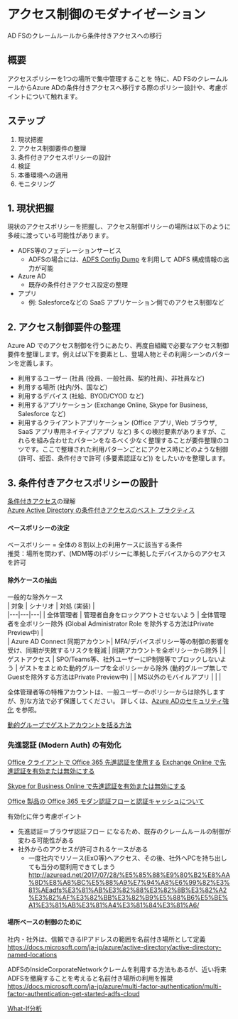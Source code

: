 # アクセス制御のモダナイゼーション
AD FSのクレームルールから条件付きアクセスへの移行

## 概要
アクセスポリシーを1つの場所で集中管理することを
特に、AD FSのクレームルールからAzure ADの条件付きアクセスへ移行する際のポリシー設計や、考慮ポイントについて触れます。

## ステップ
1. 現状把握
2. アクセス制御要件の整理
3. 条件付きアクセスポリシーの設計
4. 検証
5. 本番環境への適用
6. モニタリング

## 1. 現状把握
現状のアクセスポリシーを把握し、アクセス制御ポリシーの場所は以下のように多岐に渡っている可能性があります。
* ADFS等のフェデレーションサービス
    * ADFSの場合には、[ADFS Config Dump](ADFS/ADFS-Config-Dump.md) を利用して ADFS 構成情報の出力が可能
* Azure AD
    * 既存の条件付きアクセス設定の整理
* アプリ
    * 例: Salesforceなどの SaaS アプリケーション側でのアクセス制御など

## 2. アクセス制御要件の整理
Azure AD でのアクセス制御を行うにあたり、再度自組織で必要なアクセス制御要件を整理します。例えば以下を要素とし、登場人物とその利用シーンのパターンを定義します。
* 利用するユーザー (社員 (役員、一般社員、契約社員)、非社員など)
* 利用する場所 (社内/外、国など)
* 利用するデバイス (社給、BYOD/CYOD など)
* 利用するアプリケーション (Exchange Online, Skype for Business, Salesforce など)
* 利用するクライアントアプリケーション (Office アプリ, Web ブラウザ, SaaS アプリ専用ネイティブアプリ など)
多くの検討要素がありますが、これらを組み合わせたパターンをなるべく少なく整理することが要件整理のコツです。ここで整理された利用パターンごとにアクセス時にどのような制御 (許可、拒否、条件付きで許可 (多要素認証など)) をしたいかを整理します。


## 3. 条件付きアクセスポリシーの設計
[条件付きアクセス](https://docs.microsoft.com/ja-jp/azure/active-directory/active-directory-conditional-access-azure-portal)の理解  
[Azure Active Directory の条件付きアクセスのベスト プラクティス](https://docs.microsoft.com/ja-jp/azure/active-directory/active-directory-conditional-access-best-practices)  


#### ベースポリシーの決定
ベースポリシー = 全体の８割以上の利用ケースに該当する条件  
推奨：場所を問わず、(MDM等の)ポリシーに準拠したデバイスからのアクセスを許可


#### 除外ケースの抽出

一般的な除外ケース  
| 対象 | シナリオ | 対処 (実装) |  
|---|---|---|
| 全体管理者 | 管理者自身をロックアウトさせないよう | 全体管理者を全ポリシー除外 (Global Administrator Role を除外する方法はPrivate Preview中) |  
| Azure AD Connect 同期アカウント| MFA/デバイスポリシー等の制御の影響を受け、同期が失敗するリスクを軽減 | 同期アカウントを全ポリシーから除外 |
| ゲストアクセス | SPO/Teams等、社外ユーザーにIP制限等でブロックしないよう | ゲストをまとめた動的グループを全ポリシーから除外 (動的グループ無しでGuestを除外する方法はPrivate Preview中) |
| MS以外のモバイルアプリ |  |  |

全体管理者等の特権アカウントは、一般ユーザーのポリシーからは除外しますが、別な方法で必ず保護してください。 詳しくは、[Azure ADのセキュリティ強化](Security/Secure-AzureAD.md) を参照。

[動的グループでゲストアカウントを括る方法](https://docs.microsoft.com/ja-jp/azure/active-directory/active-directory-b2b-dynamic-groups)

### 先進認証 (Modern Auth) の有効化

[Office クライアントで Office 365 先進認証を使用する](https://support.office.com/ja-jp/article/Office-クライアントで-Office-365-先進認証を使用する-776c0036-66fd-41cb-8928-5495c0f9168a)
[Exchange Online で先進認証を有効または無効にする](https://support.office.com/ja-jp/article/exchange-online-%E3%81%A7%E5%85%88%E9%80%B2%E8%AA%8D%E8%A8%BC%E3%82%92%E6%9C%89%E5%8A%B9%E3%81%BE%E3%81%9F%E3%81%AF%E7%84%A1%E5%8A%B9%E3%81%AB%E3%81%99%E3%82%8B-58018196-f918-49cd-8238-56f57f38d662)

[Skype for Business Online で先進認証を有効または無効にする](https://social.technet.microsoft.com/wiki/contents/articles/34339.skype-for-business-online-enable-your-tenant-for-modern-authentication.aspx)

[Office 製品の Office 365 モダン認証フローと認証キャッシュについて](
https://blogs.technet.microsoft.com/sharepoint_support/2016/08/01/modern-authentication-flow-and-cache-of-office-to-office-365/)

有効化に伴う考慮ポイント

* 先進認証＝ブラウザ認証フロー になるため、既存のクレームルールの制御が変わる可能性がある
* 社外からのアクセスが許可されるケースがある
    * 一度社内でリソース(ExO等)へアクセス、その後、社外へPCを持ち出しても当分の間利用できてしまう
    http://azuread.net/2017/07/28/%E5%85%88%E9%80%B2%E8%AA%8D%E8%A8%BC%E5%88%A9%E7%94%A8%E6%99%82%E3%81%AEadfs%E3%81%AB%E3%82%88%E3%82%8B%E3%82%A2%E3%82%AF%E3%82%BB%E3%82%B9%E5%88%B6%E5%BE%A1%E3%81%AB%E3%81%A4%E3%81%84%E3%81%A6/


#### 場所ベースの制御のために
社内・社外は、信頼できるIPアドレスの範囲を名前付き場所として定義  
https://docs.microsoft.com/ja-jp/azure/active-directory/active-directory-named-locations

ADFSのInsideCorporateNetworkクレームを利用する方法もあるが、近い将来ADFSを撤廃することを考えると名前付き場所の利用を推奨  
https://docs.microsoft.com/ja-jp/azure/multi-factor-authentication/multi-factor-authentication-get-started-adfs-cloud


[What-If分析](https://docs.microsoft.com/ja-jp/azure/active-directory/active-directory-conditional-access-whatif)
